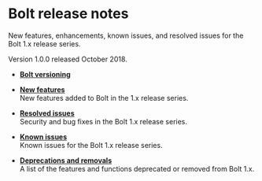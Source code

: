 # Bolt release notes

New features, enhancements, known issues, and resolved issues for the Bolt 1.x release series.

Version 1.0.0 released October 2018.

-   **[Bolt versioning](bolt_versioning.md)**  

-   **[New features](bolt_new_features.md)**  
New features added to Bolt in the 1.x release series. 
-   **[Resolved issues](bolt_resolved_issues.md)**  
Security and bug fixes in the Bolt 1.x release series.
-   **[Known issues](bolt_known_issues.md)**  
Known issues for the Bolt 1.x release series.
-   **[Deprecations and removals](bolt_deprecations_and_removals.md)**  
A list of the features and functions deprecated or removed from Bolt 1.x.

